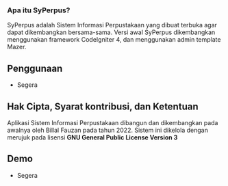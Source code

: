 ### Apa itu SyPerpus?
SyPerpus adalah Sistem Informasi Perpustakaan yang dibuat terbuka agar dapat dikembangkan bersama-sama. Versi awal SyPerpus dikembangkan menggunakan framework CodeIgniter 4, dan menggunakan admin template Mazer.

## Penggunaan
- Segera

## Hak Cipta, Syarat kontribusi, dan Ketentuan
Aplikasi Sistem Informasi Perpustakaan dibangun dan dikembangkan pada awalnya oleh Billal Fauzan pada tahun 2022.
Sistem ini dikelola dengan merujuk pada lisensi **GNU General Public License Version 3**

## Demo
- Segera

